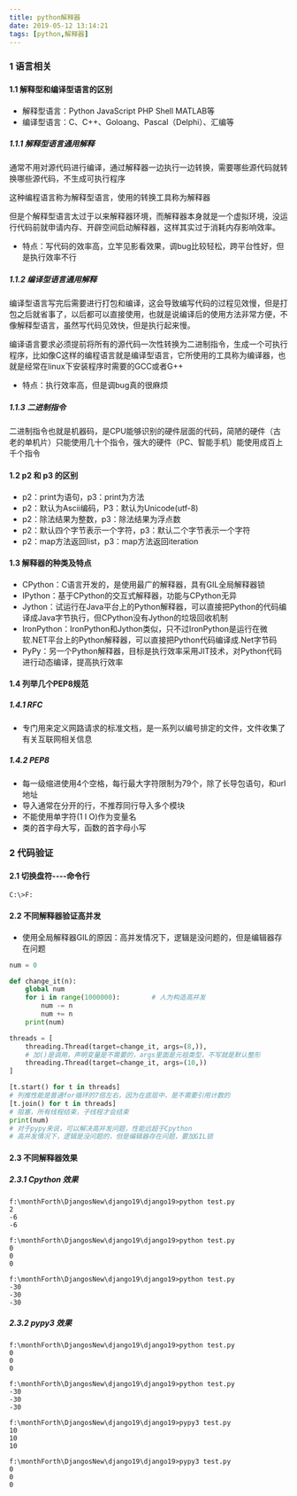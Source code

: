 ```yaml
---
title: python解释器
date: 2019-05-12 13:14:21
tags: [python,解释器]
---
```


### 1 语言相关

#### 1.1 解释型和编译型语言的区别

* 解释型语言：Python  JavaScript  PHP  Shell  MATLAB等
* 编译型语言：C、C++、Goloang、Pascal（Delphi）、汇编等

##### 1.1.1 解释型语言通用解释

通常不用对源代码进行编译，通过解释器一边执行一边转换，需要哪些源代码就转换哪些源代码，不生成可执行程序

这种编程语言称为解释型语言，使用的转换工具称为解释器

但是个解释型语言太过于以来解释器环境，而解释器本身就是一个虚拟环境，没运行代码前就申请内存、开辟空间启动解释器，这样其实过于消耗内存影响效率。

* 特点：写代码的效率高，立竿见影看效果，调bug比较轻松，跨平台性好，但是执行效率不行

##### 1.1.2 编译型语言通用解释

编译型语言写完后需要进行打包和编译，这会导致编写代码的过程见效慢，但是打包之后就省事了，以后都可以直接使用，也就是说编译后的使用方法非常方便，不像解释型语言，虽然写代码见效快，但是执行起来慢。

编译语言要求必须提前将所有的源代码一次性转换为二进制指令，生成一个可执行程序，比如像C这样的编程语言就是编译型语言，它所使用的工具称为编译器，也就是经常在linux下安装程序时需要的GCC或者G++

* 特点：执行效率高，但是调bug真的很麻烦

##### 1.1.3 二进制指令

二进制指令也就是机器码，是CPU能够识别的硬件层面的代码，简陋的硬件（古老的单机片）只能使用几十个指令，强大的硬件（PC、智能手机）能使用成百上千个指令

#### 1.2 p2 和 p3 的区别

* p2：print为语句，p3：print为方法
* p2：默认为Ascii编码，P3：默认为Unicode(utf-8)
* p2：除法结果为整数，p3：除法结果为浮点数
* p2：默认四个字节表示一个字符，p3：默认二个字节表示一个字符
* p2：map方法返回list，p3：map方法返回iteration

#### 1.3 解释器的种类及特点

* CPython：C语言开发的，是使用最广的解释器，具有GIL全局解释器锁
* IPython：基于CPython的交互式解释器，功能与CPython无异
* Jython：试运行在Java平台上的Python解释器，可以直接把Python的代码编译成Java字节执行，但CPython没有Jython的垃圾回收机制
* IronPython：IronPython和Jython类似，只不过IronPython是运行在微软.NET平台上的Python解释器，可以直接把Python代码编译成.Net字节码
* PyPy：另一个Python解释器，目标是执行效率采用JIT技术，对Python代码进行动态编译，提高执行效率

#### 1.4 列举几个PEP8规范

##### 1.4.1 RFC

* 专门用来定义网路请求的标准文档，是一系列以编号排定的文件，文件收集了有关互联网相关信息

##### 1.4.2 PEP8

* 每一级缩进使用4个空格，每行最大字符限制为79个，除了长导包语句，和url地址
* 导入通常在分开的行，不推荐同行导入多个模块
* 不能使用单字符(1 I O)作为变量名
* 类的首字母大写，函数的首字母小写

### 2 代码验证

#### 2.1 切换盘符----命令行

```shell
C:\>F:
```

#### 2.2 不同解释器验证高并发

* 使用全局解释器GIL的原因：高并发情况下，逻辑是没问题的，但是编辑器存在问题

```python
num = 0

def change_it(n):
    global num
    for i in range(1000000):		# 人为构造高并发
        num -= n
        num += n
    print(num)

threads = [
    threading.Thread(target=change_it, args=(8,)),
    # 加()是调用，声明变量是不需要的，args里面是元祖类型，不写就是默认整形
    threading.Thread(target=change_it, args=(10,))
]

[t.start() for t in threads]
# 列推性能是普通for循环的7倍左右，因为在底层中，是不需要引用计数的
[t.join() for t in threads]
# 阻塞，所有线程结束，子线程才会结束
print(num)
# 对于pypy来说，可以解决高并发问题，性能远超于Cpython
# 高并发情况下，逻辑是没问题的，但是编辑器存在问题，要加GIL锁
```

#### 2.3 不同解释器效果

##### 2.3.1 Cpython 效果

```shell
f:\monthForth\DjangosNew\django19\django19>python test.py
2
-6
-6

f:\monthForth\DjangosNew\django19\django19>python test.py
0
0
0

f:\monthForth\DjangosNew\django19\django19>python test.py
-30
-30
-30
```

##### 2.3.2 pypy3 效果

```shell
f:\monthForth\DjangosNew\django19\django19>python test.py
0
0
0

f:\monthForth\DjangosNew\django19\django19>python test.py
-30
-30
-30

f:\monthForth\DjangosNew\django19\django19>pypy3 test.py
10
10
10

f:\monthForth\DjangosNew\django19\django19>pypy3 test.py
0
0
0
```

